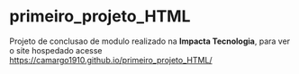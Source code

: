 # primeiro_projeto_HTML

Projeto de conclusao de modulo realizado na __Impacta Tecnologia__, para ver o site hospedado acesse https://camargo1910.github.io/primeiro_projeto_HTML/
